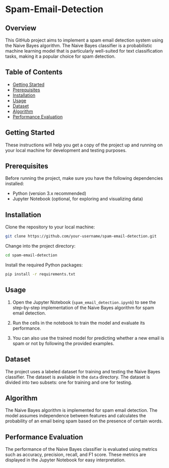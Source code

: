 # Spam-Email-Detection

## Overview

This GitHub project aims to implement a spam email detection system using the Naive Bayes algorithm. The Naive Bayes classifier is a probabilistic machine learning model that is particularly well-suited for text classification tasks, making it a popular choice for spam detection.

## Table of Contents

- [Getting Started](#getting-started)
- [Prerequisites](#prerequisites)
- [Installation](#installation)
- [Usage](#usage)
- [Dataset](#dataset)
- [Algorithm](#algorithm)
- [Performance Evaluation](#performance-evaluation)

## Getting Started

These instructions will help you get a copy of the project up and running on your local machine for development and testing purposes.

## Prerequisites

Before running the project, make sure you have the following dependencies installed:

- Python (version 3.x recommended)
- Jupyter Notebook (optional, for exploring and visualizing data)

## Installation

Clone the repository to your local machine:

```bash
git clone https://github.com/your-username/spam-email-detection.git
```

Change into the project directory:

```bash
cd spam-email-detection
```

Install the required Python packages:

```bash
pip install -r requirements.txt
```

## Usage

1. Open the Jupyter Notebook (`spam_email_detection.ipynb`) to see the step-by-step implementation of the Naive Bayes algorithm for spam email detection.

2. Run the cells in the notebook to train the model and evaluate its performance.

3. You can also use the trained model for predicting whether a new email is spam or not by following the provided examples.

## Dataset

The project uses a labeled dataset for training and testing the Naive Bayes classifier. The dataset is available in the `data` directory. The dataset is divided into two subsets: one for training and one for testing.

## Algorithm

The Naive Bayes algorithm is implemented for spam email detection. The model assumes independence between features and calculates the probability of an email being spam based on the presence of certain words.

## Performance Evaluation

The performance of the Naive Bayes classifier is evaluated using metrics such as accuracy, precision, recall, and F1 score. These metrics are displayed in the Jupyter Notebook for easy interpretation.


